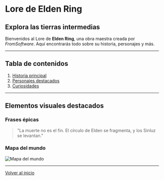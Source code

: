 # Lore de Elden Ring

## Explora las tierras intermedias
Bienvenidos al Lore de **Elden Ring**, una obra maestra creada por *FromSoftware*. Aquí encontrarás todo sobre su historia, personajes y más.

---

## Tabla de contenidos
1. [Historia principal](historia.md)
2. [Personajes destacados](personajes.md)
3. [Curiosidades](curiosidades.md)

---

## Elementos visuales destacados
### Frases épicas
> "La muerte no es el fin. El círculo de Elden se fragmenta, y los Sinluz se levantan."

### Mapa del mundo
![Mapa del mundo](https://ruta-a-imagen-ejemplo.com/mapa.png)

---

[Volver al inicio](index.md)
